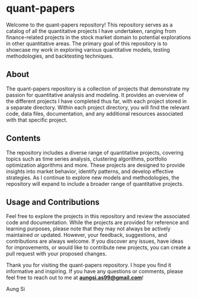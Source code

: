 # quant-papers
Welcome to the quant-papers repository! This repository serves as a catalog of all the quantitative projects I have undertaken, ranging from finance-related projects in the stock market domain to potential explorations in other quantitative areas. The primary goal of this repository is to showcase my work in exploring various quantitative models, testing methodologies, and backtesting techniques.

## About
The quant-papers repository is a collection of projects that demonstrate my passion for quantitative analysis and modeling. It provides an overview of the different projects I have completed thus far, with each project stored in a separate directory. Within each project directory, you will find the relevant code, data files, documentation, and any additional resources associated with that specific project.

## Contents
The repository includes a diverse range of quantitative projects, covering topics such as time series analysis, clustering algorithms, portfolio optimization algorithms and more. These projects are designed to provide insights into market behavior, identify patterns, and develop effective strategies. As I continue to explore new models and methodologies, the repository will expand to include a broader range of quantitative projects.

## Usage and Contributions
Feel free to explore the projects in this repository and review the associated code and documentation. While the projects are provided for reference and learning purposes, please note that they may not always be actively maintained or updated. However, your feedback, suggestions, and contributions are always welcome. If you discover any issues, have ideas for improvements, or would like to contribute new projects, you can create a pull request with your proposed changes.

Thank you for visiting the quant-papers repository. I hope you find it informative and inspiring. If you have any questions or comments, please feel free to reach out to me at **aungsi.as99@gmail.com**!

Aung Si
